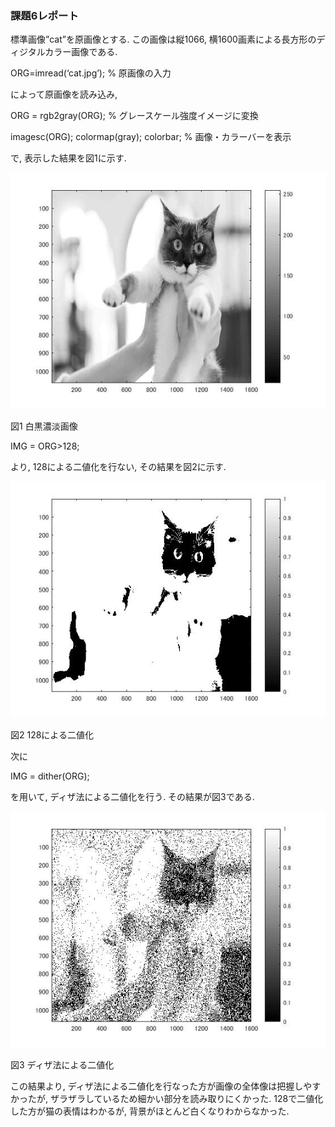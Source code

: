 ### 課題6レポート

標準画像”cat”を原画像とする. この画像は縦1066, 横1600画素による長方形のディジタルカラー画像である.

ORG=imread(‘cat.jpg’); % 原画像の入力

によって原画像を読み込み,

ORG = rgb2gray(ORG); % グレースケール強度イメージに変換

imagesc(ORG); colormap(gray); colorbar; % 画像・カラーバーを表示

で, 表示した結果を図1に示す.

![現画像](https://github.com/A3N1/lecture_image_processing-report/blob/master/image/6-1.jpg?raw=true)

図1 白黒濃淡画像

IMG = ORG>128;

より, 128による二値化を行ない, その結果を図2に示す.

![現画像](https://github.com/A3N1/lecture_image_processing-report/blob/master/image/6-2.jpg?raw=true)

図2 128による二値化

次に

IMG = dither(ORG);

を用いて, ディザ法による二値化を行う. その結果が図3である.

![現画像](https://github.com/A3N1/lecture_image_processing-report/blob/master/image/6-3.jpg?raw=true)

図3 ディザ法による二値化

この結果より, ディザ法による二値化を行なった方が画像の全体像は把握しやすかったが, ザラザラしているため細かい部分を読み取りにくかった. 128で二値化した方が猫の表情はわかるが, 背景がほとんど白くなりわからなかった.
